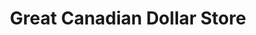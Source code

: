 ---
title: "Great Canadian Dollar Store"
url: /kelowna/great-canadian-dollar-store/
shop: Lebensmittel
---